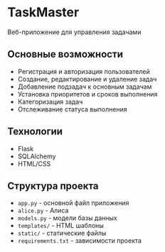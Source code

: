 # TaskMaster

Веб-приложение для управления задачами

## Основные возможности

- Регистрация и авторизация пользователей
- Создание, редактирование и удаление задач
- Добавление подзадач к основным задачам
- Установка приоритетов и сроков выполнения
- Категоризация задач
- Отслеживание статуса выполнения

## Технологии

- Flask
- SQLAlchemy
- HTML/CSS

## Структура проекта

- `app.py` - основной файл приложения
- `alice.py` - Алиса
- `models.py` - модели базы данных
- `templates/` - HTML шаблоны
- `static/` - статические файлы
- `requirements.txt` - зависимости проекта 

